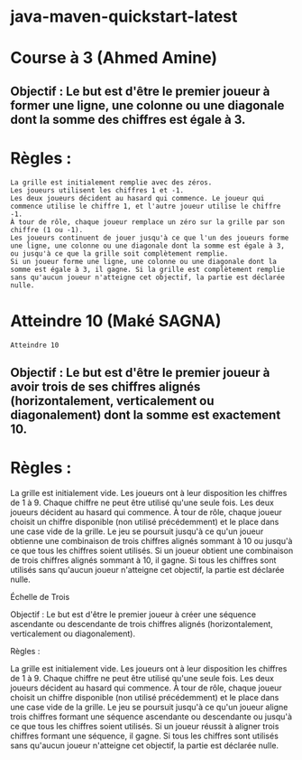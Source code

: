 # java-maven-quickstart-latest

# Course à 3 (Ahmed Amine)

## Objectif : Le but est d'être le premier joueur à former une ligne, une colonne ou une diagonale dont la somme des chiffres est égale à 3.

# Règles :

    La grille est initialement remplie avec des zéros.
    Les joueurs utilisent les chiffres 1 et -1.
    Les deux joueurs décident au hasard qui commence. Le joueur qui commence utilise le chiffre 1, et l'autre joueur utilise le chiffre -1.
    À tour de rôle, chaque joueur remplace un zéro sur la grille par son chiffre (1 ou -1).
    Les joueurs continuent de jouer jusqu'à ce que l'un des joueurs forme une ligne, une colonne ou une diagonale dont la somme est égale à 3, ou jusqu'à ce que la grille soit complètement remplie.
    Si un joueur forme une ligne, une colonne ou une diagonale dont la somme est égale à 3, il gagne. Si la grille est complètement remplie sans qu'aucun joueur n'atteigne cet objectif, la partie est déclarée nulle.



# Atteindre 10 (Maké SAGNA)

    Atteindre 10
## Objectif : Le but est d'être le premier joueur à avoir trois de ses chiffres alignés (horizontalement, verticalement ou diagonalement) dont la somme est exactement 10.

# Règles :

La grille est initialement vide.
Les joueurs ont à leur disposition les chiffres de 1 à 9. Chaque chiffre ne peut être utilisé qu'une seule fois.
Les deux joueurs décident au hasard qui commence.
À tour de rôle, chaque joueur choisit un chiffre disponible (non utilisé précédemment) et le place dans une case vide de la grille.
Le jeu se poursuit jusqu'à ce qu'un joueur obtienne une combinaison de trois chiffres alignés sommant à 10 ou jusqu'à ce que tous les chiffres soient utilisés.
Si un joueur obtient une combinaison de trois chiffres alignés sommant à 10, il gagne. Si tous les chiffres sont utilisés sans qu'aucun joueur n'atteigne cet objectif, la partie est déclarée nulle.




Échelle de Trois

Objectif : Le but est d'être le premier joueur à créer une séquence ascendante ou descendante de trois chiffres alignés (horizontalement, verticalement ou diagonalement).

Règles :

La grille est initialement vide.
Les joueurs ont à leur disposition les chiffres de 1 à 9. Chaque chiffre ne peut être utilisé qu'une seule fois.
Les deux joueurs décident au hasard qui commence.
À tour de rôle, chaque joueur choisit un chiffre disponible (non utilisé précédemment) et le place dans une case vide de la grille.
Le jeu se poursuit jusqu'à ce qu'un joueur aligne trois chiffres formant une séquence ascendante ou descendante ou jusqu'à ce que tous les chiffres soient utilisés.
Si un joueur réussit à aligner trois chiffres formant une séquence, il gagne. Si tous les chiffres sont utilisés sans qu'aucun joueur n'atteigne cet objectif, la partie est déclarée nulle.



